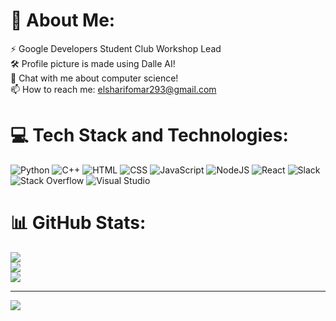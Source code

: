 # 💫 About Me:
⚡ Google Developers Student Club Workshop Lead<br>🛠 Profile picture is made using Dalle AI!<br>💬 Chat with me about computer science!<br>📫 How to reach me: elsharifomar293@gmail.com<br> 

# 💻 Tech Stack and Technologies:
![Python](https://img.shields.io/badge/-Python-black?logo=Python&style=social) 
![C++](https://img.shields.io/badge/-c++-black?logo=c%2B%2B&style=social)
![HTML](https://img.shields.io/badge/HTML-239120?style=for-the-badge&logo=html5&logoColor=white)
![CSS](https://img.shields.io/badge/CSS-239120?&style=for-the-badge&logo=css3&logoColor=white)
![JavaScript](https://img.shields.io/badge/JavaScript-F7DF1E?style=for-the-badge&logo=javascript&logoColor=black)
![NodeJS](https://img.shields.io/badge/Node.js-43853D?style=for-the-badge&logo=node.js&logoColor=white)
![React](https://img.shields.io/badge/React-20232A?style=for-the-badge&logo=react&logoColor=61DAFB)
![Slack](https://img.shields.io/badge/Slack-4A154B?style=for-the-badge&logo=slack&logoColor=white)
![Stack Overflow](https://aleen42.github.io/badges/src/stackoverflow.svg)
![Visual Studio](https://img.shields.io/badge/Visual_Studio-5C2D91?style=for-the-badge&logo=visual%20studio&logoColor=white) 

# 📊 GitHub Stats:
![](https://github-readme-stats.vercel.app/api?username=omarelsharif&theme=dark&hide_border=false&include_all_commits=false&count_private=true)<br/>
![](https://github-readme-streak-stats.herokuapp.com/?user=omarelsharif&theme=dark&hide_border=false)<br/>
![](https://github-readme-stats.vercel.app/api/top-langs/?username=omarelsharif&theme=dark&hide_border=false&include_all_commits=false&count_private=true&layout=compact)

---
[![](https://visitcount.itsvg.in/api?id=omarelsharif&icon=0&color=0)](https://visitcount.itsvg.in)

